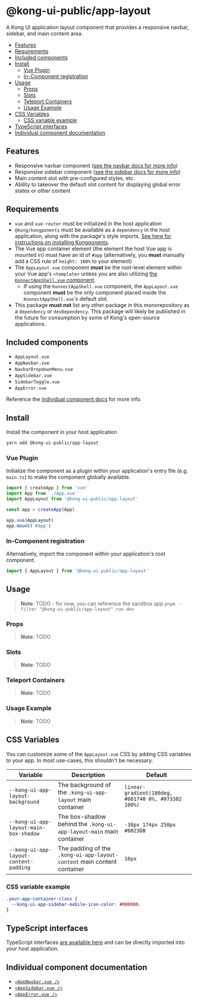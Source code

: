 # @kong-ui-public/app-layout

A Kong UI application layout component that provides a responsive navbar, sidebar, and main content area.

- [Features](#features)
- [Requirements](#requirements)
- [Included components](#included-components)
- [Install](#install)
  - [Vue Plugin](#vue-plugin)
  - [In-Component registration](#in-component-registration)
- [Usage](#usage)
  - [Props](#props)
  - [Slots](#slots)
  - [Teleport Containers](#teleport-containers)
  - [Usage Example](#usage-example)
- [CSS Variables](#css-variables)
  - [CSS variable example](#css-variable-example)
- [TypeScript interfaces](#typescript-interfaces)
- [Individual component documentation](#individual-component-documentation)

## Features

- Responsive navbar component ([see the navbar docs for more info](docs/navbar.md))
- Responsive sidebar component ([see the sidebar docs for more info](docs/sidebar.md))
- Main content slot with pre-configured styles, etc.
- Ability to takeover the default slot content for displaying global error states or other content

## Requirements

- `vue` and `vue-router` must be initialized in the host application
- `@kong/kongponents` must be available as a `dependency` in the host application, along with the package's style imports. [See here for instructions on installing Kongponents](https://kongponents.konghq.com/#globally-install-all-kongponents).
- The Vue app container element (the element the host Vue app is mounted in) must have an id of `#app` (alternatively, you **must** manually add a CSS rule of `height: 100%` to your element)
- The `AppLayout.vue` component **must** be the root-level element within your Vue app's `<template>` unless you are also utilizing [the `KonnectAppShell.vue` component](../../packages/konnect-app-shell/README.md).
  - If using the `KonnectAppShell.vue` component, the `AppLayout.vue` component **must** be the only component placed inside the `KonnectAppShell.vue`'s default slot.
- This package **must not** list any other package in this monorepository as a `dependency` or `devDependency`. This package will likely be published in the future for consumption by some of Kong's open-source applications.

## Included components

- `AppLayout.vue`
- `AppNavbar.vue`
- `NavbarDropdownMenu.vue`
- `AppSidebar.vue`
- `SidebarToggle.vue`
- `AppError.vue`

Reference the [individual component docs](#individual-component-documentation) for more info.

## Install

Install the component in your host application

```sh
yarn add @kong-ui-public/app-layout
```

### Vue Plugin

Initialize the component as a plugin within your application's entry file (e.g. `main.ts`) to make the component globally available.

```ts
import { createApp } from 'vue'
import App from './App.vue'
import AppLayout from '@kong-ui-public/app-layout'

const app = createApp(App)

app.use(AppLayout)
app.mount('#app')
```

### In-Component registration

Alternatively, import the component within your application's root component.

```ts
import { AppLayout } from '@kong-ui-public/app-layout'
```

## Usage

> **Note**: TODO - for now, you can reference the sandbox app `pnpm --filter "@kong-ui-public/app-layout" run dev`

### Props

> **Note**: TODO

### Slots

> **Note**: TODO

### Teleport Containers

> **Note**: TODO

### Usage Example

> **Note**: TODO

## CSS Variables

You can customize some of the `AppLayout.vue` CSS by adding CSS variables to your app. In most use-cases, this shouldn't be necessary.

Variable | Description | Default
---------|----------|---------
`--kong-ui-app-layout-background` | The background of the `.kong-ui-app-layout` main container | `linear-gradient(180deg, #001740 0%, #073382 100%)`
`--kong-ui-app-layout-main-box-shadow` | The box-shadow behind the `.kong-ui-app-layout-main` main container | `-30px 174px 250px #0023DB`
`--kong-ui-app-layout-content-padding` | The padding of the `.kong-ui-app-layout-content` main content container | `16px`

### CSS variable example

```scss
.your-app-container-class {
  --kong-ui-app-sidebar-mobile-icon-color: #008080;
}
```

## TypeScript interfaces

TypeScript interfaces [are available here](https://github.com/Kong/public-ui-components/blob/main/packages/core/app-layout/src/types/) and can be directly imported into your host application.

## Individual component documentation

- [`<AppNavbar.vue />`](docs/navbar.md)
- [`<AppSidebar.vue />`](docs/sidebar.md)
- [`<AppError.vue />`](docs/error.md)
